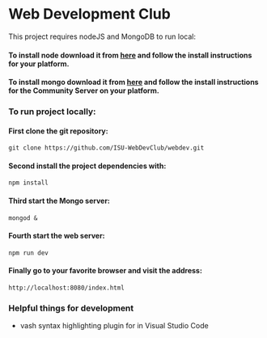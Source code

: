 # Web Development Club

This project requires nodeJS and MongoDB to run local:

#### To install node download it from [here](https://nodejs.org/en/download/) and follow the install instructions for your platform.
#### To install mongo download it from [here](https://www.mongodb.com/download-center#community) and follow the install instructions for the Community Server on your platform.

### To run project locally:

#### First clone the git repository:
`git clone https://github.com/ISU-WebDevClub/webdev.git`
#### Second install the project dependencies with:
`npm install`
#### Third start the Mongo server:
`mongod &`
#### Fourth start the web server:
`npm run dev`
#### Finally go to your favorite browser and visit the address:
`http://localhost:8080/index.html`


### Helpful things for development
* vash syntax highlighting plugin for in Visual Studio Code